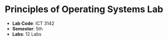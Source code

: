 # Principles of Operating Systems Lab

- **Lab Code**: ICT 3142
- **Semester**: 5th
- **Labs**: 12 Labs